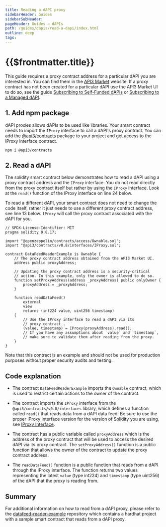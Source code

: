 ```yaml
---
title: Reading a dAPI proxy
sidebarHeader: Guides
sidebarSubHeader:
pageHeader: Guides → dAPIs
path: /guides/dapis/read-a-dapi/index.html
outline: deep
tags:
---
```


<!-- https://blog.chain.link/smart-contract-call-another-smart-contract/ -->

<!-- https://medium.com/@blockchain101/calling-the-function-of-another-contract-in-solidity-f9edfa921f4c -->

<PageHeader/>

<SearchHighlight/>

<FlexStartTag/>

# {{$frontmatter.title}}

This guide requires a proxy contract address for a particular dAPI you are
interested in. You can find them in the
[API3 Market<ExternalLinkImage/>](https://market.api3.org) website. If a proxy
contract has not been created for a particular dAPI use the API3 Market UI to do
so, see the guide
[Subscribing to Self-Funded dAPIs](/guides/dapis/subscribing-self-funded-dapis/)
or [Subscribing to a Managed dAPI](/guides/dapis/subscribing-managed-dapis/).

## 1. Add npm package

dAPI proxies allows dAPIs to be used like libraries. Your smart contract needs
to import the `IProxy` interface to call a dAPI's proxy contract. You can add
the
[@api3/contracts<ExternalLinkImage/>](https://www.npmjs.com/package/@api3/contracts)
package to your project and get access to the IProxy interface contract.

```
npm i @api3/contracts
```

## 2. Read a dAPI

The solidity smart contract below demonstrates how to read a dAPI using a proxy
contract address and the `IProxy` interface. You do not read directly from the
proxy contract itself but rather by using the `IProxy` interface. Look at the
`read()` function of the IProxy interface on line 24 below.

To read a different dAPI, your smart contract does not need to change the code
itself, rather it just needs to use a different proxy contract address, see line
13 below. `IProxy` will call the proxy contract associated with the dAPI for
you.

```solidity{13,24}
// SPDX-License-Identifier: MIT
pragma solidity 0.8.17;

import "@openzeppelin/contracts/access/Ownable.sol";
import "@api3/contracts/v0.8/interfaces/IProxy.sol";

contract DataFeedReaderExample is Ownable {
    // The proxy contract address obtained from the API3 Market UI.
    address public proxyAddress;

    // Updating the proxy contract address is a security-critical
    // action. In this example, only the owner is allowed to do so.
    function setProxyAddress(address _proxyAddress) public onlyOwner {
        proxyAddress = _proxyAddress;
    }

    function readDataFeed()
        external
        view
        returns (int224 value, uint256 timestamp)
    {
        // Use the IProxy interface to read a dAPI via its
        // proxy contract .
        (value, timestamp) = IProxy(proxyAddress).read();
        // If you have any assumptions about `value` and `timestamp`,
        // make sure to validate them after reading from the proxy.
    }
}
```

Note that this contract is an example and should not be used for production
purposes without proper security audits and testing.

## Code explanation

- The contract `DataFeedReaderExample` imports the `Ownable` contract, which is
  used to restrict certain actions to the owner of the contract.

- The contract imports the `IProxy` interface from the
  `@api3/contracts/v0.8/interfaces` library, which defines a function called
  `read()` that reads data from a dAPI data feed. Be sure to use the proper
  IProxy interface version for the version of Solidity you are using, see
  [IProxy Interface](/reference/dapis/understand/iproxy.md).

- The contract has a public variable called `proxyAddress` which is the address
  of the proxy contract that will be used to access the desired dAPI via its
  proxy contract. The `setProxyAddress()` function is a public function that
  allows the owner of the contract to update the proxy contract address.

* The `readDataFeed()` function is a public function that reads from a dAPI
  through the IProxy interface. The function returns two values representing the
  latest `value` (type int224) and `timestamp` (type uint256) of the dAPI that
  the proxy is reading from.

## Summary

For additional information on how to read from a dAPI proxy, please refer to the
[datafeed-reader-example<ExternalLinkImage/>](https://github.com/api3dao/data-feed-reader-example)
repository which contains a hardhat project with a sample smart contract that
reads from a dAPI proxy.

<FlexEndTag/>
